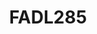 ---
title: FADL285
github: https://github.com/FADL285
mode: dark
transition: 1s
score: 67.8
archetype:
- Code
- Minimalistic
---